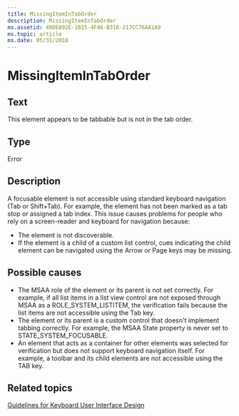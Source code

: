 ```yaml
---
title: MissingItemInTabOrder
description: MissingItemInTabOrder
ms.assetid: 49DE892E-1B15-4F46-B316-217CC76AA1A9
ms.topic: article
ms.date: 05/31/2018
---
```


# MissingItemInTabOrder

## Text

This element appears to be tabbable but is not in the tab order.

## Type

Error

## Description

A focusable element is not accessible using standard keyboard navigation (Tab or Shift+Tab). For example, the element has not been marked as a tab stop or assigned a tab index. This issue causes problems for people who rely on a screen-reader and keyboard for navigation because:

-   The element is not discoverable.
-   If the element is a child of a custom list control, cues indicating the child element can be navigated using the Arrow or Page keys may be missing.

## Possible causes

-   The MSAA role of the element or its parent is not set correctly. For example, if all list items in a list view control are not exposed through MSAA as a ROLE\_SYSTEM\_LISTITEM, the verification fails because the list items are not accessible using the Tab key.
-   The element or its parent is a custom control that doesn't implement tabbing correctly. For example, the MSAA State property is never set to STATE\_SYSTEM\_FOCUSABLE.
-   An element that acts as a container for other elements was selected for verification but does not support keyboard navigation itself. For example, a toolbar and its child elements are not accessible using the TAB key.

## Related topics

<dl> <dt>

[Guidelines for Keyboard User Interface Design](/previous-versions/windows/desktop/dnacc/guidelines-for-keyboard-user-interface-design)
</dt> </dl>

 

 